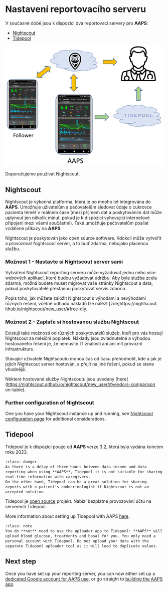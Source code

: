 # Nastavení reportovacího serveru

V současné době jsou k dispozici dva reportovací servery pro **AAPS**:

- [Nightscout](https://nightscout.github.io/)
- [Tidepool](https://www.tidepool.org/)

![Reporting Servers](../images/Building-the-App/ReportingServer.png)

Doporučujeme používat Nightscout.

## Nightscout

Nightscout je výkonná platforma, která je po mnoho let integrována do **AAPS**. Umožňuje uživatelům a pečovatelům sledovat údaje o cukrovce pacienta téměř v reálném čase (mezi příjmem dat a poskytováním dat může uplynout jen několik minut, pokud je k dispozici vyhovující internetové připojení mezi všemi součástmi). Také umožňuje pečovatelům posílat vzdálené příkazy na **AAPS**.

Nightscout je poskytován jako open source software. Kdokoli může vytvořit a provozovat Nightscout server, a to buď zdarma, nebojako placenou službu.

### Možnost 1 - Nastavte si Nightscout server sami

Vytváření Nightscout reporting serveru může vyžadovat jednu nebo více webových aplikací, které budou vyžadovat údržbu. Aby byla služba zcela zdarma, možná budete muset migrovat vaše stránky Nightscout a data, pokud poskytovatelé přestanou poskytovat servis zdarma.

Popis toho, jak můžete založit Nightscout s výhodami a nevýhodami různých řešení, včetně odhadu nákladů lze nalézt [zde]https://nightscout. ithub.io/nightscout/new_user/#free-diy.

### Možnost 2 - Zaplaťe si hostovanou službu Nightscout

Existují také možnosti od různých poskytovatelů služeb, kteří pro vás hostují Nightscout za měsíční poplatek. Náklady jsou zvládnutelné a výhodou hostovaného řešení je, že nemusíte IT znalosti ani ani mít provozní infrastrukturu.

Stávající uživatelé Nightscoutu mohou čas od času přehodnotit, kde a jak je jejich Nightscout server hostován, a přejít na jiné řešení, pokud se stane vhodnější.

Některé hostované služby Nightscoutu jsou uvedeny [here](https://nightscout.github.io/nightscout/new_user/#vendors-comparison on-table).

### Further configuration of Nightscout

One you have your Nightscout instance up and running, see [Nightscout configuration page](../SettingUpAaps/Nightscout.md) for additional considerations.

## Tidepool

Tidepool je k dispozici pouze od **AAPS** verze 3.2, která byla vydána koncem roku 2023.

```{admonition} Tidepool with **AAPS** is only for reporting
:class: danger  
As there is a delay of three hours between data income and data reporting when using **AAPS**, Tidepool it is not suitable for sharing real-time information with caregivers.  
On the other hand, Tidepool can be a great solution for sharing reports with a patient's endocrinologist if Nightscout is not an accepted solution.  
```

Tidepool je [open source](https://github.com/tidepool-org) projekt. Nabízí bezplatné provozování účtu na serverech Tidepool.

More information about setting up Tidepool with AAPS [here](../SettingUpAaps/Tidepool.md).

```{admonition} **AAPS** has a the uploader for Tidepool integrated
:class: note
You do **not** need to use the uploader app to Tidepool: **AAPS** will upload blood glucose, treatments and basal for you. You only need a personal account with Tidepool. Do not upload your data with the separate Tidepool uploader tool as it will lead to duplicate values.  
```

## Next step

Once you have set up your reporting server, you can now either set up a [dedicated Google account for AAPS use](../SettingUpAaps/DedicatedGoogleAccountForAaps.md), or go straight to [building the AAPS app](../SettingUpAaps/BuildingAaps.md).
